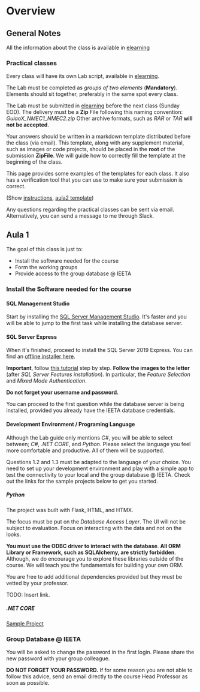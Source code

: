 # Overview

## General Notes

All the information about the class is available in [elearning](https://elearning.ua.pt/)

### Practical classes

Every class will have its own Lab script, available in [elearning](https://elearning.ua.pt/mod/folder/view.php?id=23404).

The Lab must be completed as *groups of two elements* (**Mandatory**).
Elements should sit together, preferably in the same spot every class.

The Lab must be submitted in [elearning](https://elearning.ua.pt/) before the next class (Sunday EOD).
The delivery must be a **Zip** File following this naming convention: *GuiaoX_NMEC1_NMEC2.zip*
Other archive formats, such as *RAR* or *TAR* **will not be accepted**.

Your answers should be written in a markdown template distributed before the class (via email).
This template, along with any supplement material, such as images or code projects, should be placed in the **root** of the submission **ZipFile**.
We will guide how to correctly fill the template at the beginning of the class.

This page provides some examples of the templates for each class.
It also has a verification tool that you can use to make sure your submission is correct.

(Show [instructions](../../templates/instructons.md), [aula2 template](../../templates/aula2_submit.md))

Any questions regarding the practical classes can be sent via email.
Alternatively, you can send a message to me through Slack.

## Aula 1

The goal of this class is just to:
* Install the software needed for the course
* Form the working groups
* Provide access to the group database @ IEETA

### Install the Software needed for the course

#### SQL Management Studio

Start by installing the [SQL Server Management Studio](https://learn.microsoft.com/en-us/sql/ssms/download-sql-server-management-studio-ssms?view=sql-server-ver16#download-ssms).
It's faster and you will be able to jump to the first task while installing the database server.

#### SQL Server Express

When it's finished, proceed to install the SQL Server 2019 Express. You can find an [offline installer here](https://download.microsoft.com/download/7/c/1/7c14e92e-bdcb-4f89-b7cf-93543e7112d1/SQLEXPR_x64_ENU.exe).

**Important**, follow [this tutorial](https://diadem.in/blog/sql-server-2019-express-installation) step by step.
**Follow the images to the letter** (after *SQL Server Features installation*).
In particular, the *Feature Selection* and *Mixed Mode Authentication*.

**Do not forget your username and password.**

You can proceed to the first question while the database server is being installed, 
provided you already have the IEETA database credentials.

#### Development Environment / Programing Language

Although the Lab guide only mentions *C#*,
you will be able to select between; *C#*, *.NET CORE*, and *Python*.
Please select the language you feel more comfortable and productive.
All of them will be supported.

Questions 1.2 and 1.3 must be adapted to the language of your choice.
You need to set up your development environment
and play with a simple app to test the connectivity to your local and the group database @ IEETA.
Check out the links for the sample projects below to get you started.

##### Python

The project was built with Flask, HTML, and HTMX.

The focus must be put on the *Database Access Layer*.
The UI will not be subject to evaluation.
Focus on interacting with the data and not on the looks.

**You must use the ODBC driver to interact with the database**.
**All ORM Library or Framework, such as SQLAlchemy, are strictly forbidden**.
Although, we do encourage you to explore these libraries outside of the course.
We will teach you the fundamentals for building your own ORM.

You are free to add additional dependencies provided but they must be vetted by your professor.

TODO: Insert link.

##### .NET CORE

[Sample Project](https://github.com/CarlosCosta-UA/BD-UA/blob/main/aula1/aula1_dotnetcore_optional.md)

### Group Database @ IEETA

You will be asked to change the password in the first login.
Please share the new password with your group colleague.

**DO NOT FORGET YOUR PASSWORD.** 
If for some reason you are not able to follow this advice,
send an email directly to the course Head Professor as soon as possible.

